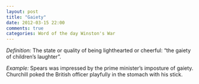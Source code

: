 ```yaml
---
layout: post
title: "Gaiety"
date: 2012-03-15 22:00
comments: true
categories: Word of the day Winston's War
---
```


_Definition:_ The state or quality of being lighthearted or cheerful: “the gaiety of children’s laughter”.


_Example:_ Spears was impressed by the prime minister’s imposture of gaiety. Churchill poked the British officer playfully in the stomach with his stick.

